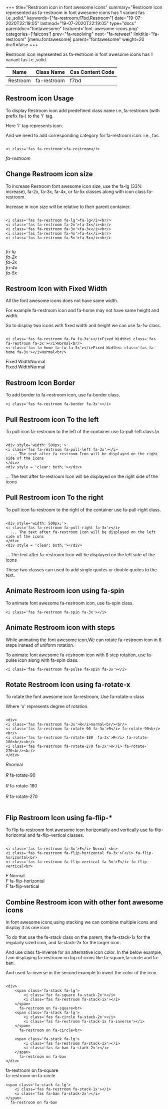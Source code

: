 +++
title="Restroom icon in font awesome icons"
summary="Restroom icon represented as fa-restroom in font awesome icons has 1 variant fas i.e.,solid."
keywords=["fa-restroom,f7bd,Restroom"]
date="19-07-2020T22:19:05"
lastmod="19-07-2020T22:19:05"
type="docs"
parentdoc="fontawesome"
featured='font-awesome-icons.png'
categories=['faicons']
prev="fa-resolving"
next="fa-retweet"
linktitle="fa-restroom"
[menu.fontawesome]
parent="fontawesome"
weight=20
draft=false
+++


Restroom icon represented as fa-restroom in font awesome icons has 1 variant fas i.e.,solid.

<div class='table-responsive'><table class='table'><thead><tr><th>Name</th><th>Class Name</th><th>Css Content Code</th></tr></thead><tbody><tr><td>Restroom</td><td>fa-restroom</td><td>f7bd</td></tr></tbody></table></div>



## Restroom icon Usage

To display Restroom icon add predefined class name i.e.,fa-restroom (with prefix fa-) to the 'i' tag.

Here 'i' tag represents icon.

And we need to add corresponding category for fa-restroom icon. i.e., fas.


```

<i class='fas fa-restroom'>fa-restroom</i>
```

<i class='fas fa-restroom'>fa-restroom</i>




## Change Restroom icon size
To increase Restroom font awesome icon size, use the fa-lg (33% increase), fa-2x, fa-3x, fa-4x, or fa-5x classes along with icon class fa-restroom.

Increase in icon size will be relative to their parent container. 

```

<i class='fas fa-restroom fa-lg'>fa-lg</i><br/>
<i class='fas fa-restroom fa-2x'>fa-2x</i><br/>
<i class='fas fa-restroom fa-3x'>fa-3x</i><br/>
<i class='fas fa-restroom fa-4x'>fa-4x</i><br/>
<i class='fas fa-restroom fa-5x'>fa-5x</i><br/>
            
```

<i class='fas fa-restroom fa-lg'>fa-lg</i><br/>
<i class='fas fa-restroom fa-2x'>fa-2x</i><br/>
<i class='fas fa-restroom fa-3x'>fa-3x</i><br/>
<i class='fas fa-restroom fa-4x'>fa-4x</i><br/>
<i class='fas fa-restroom fa-5x'>fa-5x</i><br/>
            



## Restroom Icon with Fixed Width 

All the font awesome icons does not have same width.

For example fa-restroom icon and fa-home may not have same height and width.

So to display two icons with fixed width and height we can use fa-fw class.


```

<i class='fas fa-restroom fa-fw fa-3x'></i>Fixed Width<i class='fas fa-restroom fa-3x'></i>Normal<br/>
<i class='fas fa-home fa-fw fa-3x'></i>Fixed Width<i class='fas fa-home fa-3x'></i>Normal<br/>
```

<i class='fas fa-restroom fa-fw fa-3x'></i>Fixed Width<i class='fas fa-restroom fa-3x'></i>Normal<br/>
<i class='fas fa-home fa-fw fa-3x'></i>Fixed Width<i class='fas fa-home fa-3x'></i>Normal<br/>



## Restroom Icon Border 

To add border to fa-restroom icon, use fa-border class.


```
<i class='fas fa-restroom fa-border fa-3x'></i>

```
<i class='fas fa-restroom fa-border fa-3x'></i>





## Pull Restroom icon To the left

To pull icon fa-restroom to the left of the container use fa-pull-left class.\n

```

<div style='width: 500px;'>
<i class='fas fa-restroom fa-pull-left fa-3x'></i>
  ... The text after fa-restroom Icon will be displayed on the right side of the icons
</div>
<div style = 'clear: both;'></div>
```

<div style='width: 500px;'>
<i class='fas fa-restroom fa-pull-left fa-3x'></i>
  ... The text after fa-restroom Icon will be displayed on the right side of the icons
</div>
<div style = 'clear: both;'></div>




## Pull Restroom icon To the right
To pull icon fa-restroom to the right of the container use fa-pull-right class.

```

<div style='width: 500px;'>
<i class='fas fa-restroom fa-pull-right fa-3x'></i>
  ... The text after fa-restroom Icon will be displayed on the left side of the icons
</div>
<div style = 'clear: both;'></div>
```

<div style='width: 500px;'>
<i class='fas fa-restroom fa-pull-right fa-3x'></i>
  ... The text after fa-restroom Icon will be displayed on the left side of the icons
</div>
<div style = 'clear: both;'></div>

These two classes can used to add single quotes or double quotes to the text.


## Animate Restroom icon using fa-spin
To animate font awesome fa-restroom icon, use fa-spin class.

```
<i class='fas fa-restroom fa-spin fa-3x'></i>
```
<i class='fas fa-restroom fa-spin fa-3x'></i>




## Animate Restroom icon with steps
While animating the font awesome icon,We can rotate fa-restroom icon in 8 steps instead of uniform rotation.

To animate font awesome fa-restroom icon with 8 step rotation, use fa-pulse icon along with fa-spin class.


```
<i class='fas fa-restroom fa-pulse fa-spin fa-3x'></i>

```
<i class='fas fa-restroom fa-pulse fa-spin fa-3x'></i>





## Rotate Restroom Icon using fa-rotate-x
To rotate the font awesome icon fa-restroom, Use fa-rotate-x class

Where 'x' represents degree of rotation.


```

<div>
<i class='fas fa-restroom fa-3x'>R</i>normal<br/><br/>
<i class='fas fa-restroom fa-rotate-90 fa-3x'>R</i> fa-rotate-90<br/><br/> 
<i class='fas fa-restroom fa-rotate-180  fa-3x'>R</i> fa-rotate-180<br/><br/> 
<i class='fas fa-restroom fa-rotate-270 fa-3x'>R</i> fa-rotate-270<br/><br/>
</div>
```

<div>
<i class='fas fa-restroom fa-3x'>R</i>normal<br/><br/>
<i class='fas fa-restroom fa-rotate-90 fa-3x'>R</i> fa-rotate-90<br/><br/> 
<i class='fas fa-restroom fa-rotate-180  fa-3x'>R</i> fa-rotate-180<br/><br/> 
<i class='fas fa-restroom fa-rotate-270 fa-3x'>R</i> fa-rotate-270<br/><br/>
</div>




## Flip Restroom Icon using fa-flip-*
To flip fa-restroom font awesome icon horizontally and vertically use fa-flip-horizontal and fa-flip-vertical classes. 

```

<i class='fas fa-restroom fa-3x'>F</i> Normal <br>
<i class='fas fa-restroom fa-flip-horizontal fa-3x'>F</i> fa-flip-horizontal<br>
<i class='fas fa-restroom fa-flip-vertical fa-3x'>F</i> fa-flip-vertical<br>
```

<i class='fas fa-restroom fa-3x'>F</i> Normal <br>
<i class='fas fa-restroom fa-flip-horizontal fa-3x'>F</i> fa-flip-horizontal<br>
<i class='fas fa-restroom fa-flip-vertical fa-3x'>F</i> fa-flip-vertical<br>




## Combine Restroom icon with other font awesome icons
In font awesome icons,using stacking we can combine multiple icons and display it as one icon 

To do that use the fa-stack class on the parent, the fa-stack-1x for the regularly sized icon, and fa-stack-2x for the larger icon.

And use class fa-inverse for an alternative icon color. 
In the below example, I am displaying fa-restroom on top of icons like fa-square,fa-circle and fa-ban.

And used fa-inverse in the second example to invert the color of the icon.

```

<div>
    <span class='fa-stack fa-lg'>
        <i class='far fa-square fa-stack-2x'></i>
        <i class='fas fa-restroom fa-stack-1x'></i>
    </span>
      fa-restroom on fa-square<br>
    <span class='fa-stack fa-lg'>
        <i class='fas fa-circle fa-stack-2x'></i>
        <i class='fas fa-restroom fa-stack-1x fa-inverse'></i>
    </span>
      fa-restroom on fa-circle<br>

    <span class='fa-stack fa-lg'>
        <i class='fas fa-restroom fa-stack-1x'></i>
        <i class='fas fa-ban fa-stack-2x'></i>
    </span>
      fa-restroom on fa-ban
</div>
```

<div>
    <span class='fa-stack fa-lg'>
        <i class='far fa-square fa-stack-2x'></i>
        <i class='fas fa-restroom fa-stack-1x'></i>
    </span>
      fa-restroom on fa-square<br>
    <span class='fa-stack fa-lg'>
        <i class='fas fa-circle fa-stack-2x'></i>
        <i class='fas fa-restroom fa-stack-1x fa-inverse'></i>
    </span>
      fa-restroom on fa-circle<br>

    <span class='fa-stack fa-lg'>
        <i class='fas fa-restroom fa-stack-1x'></i>
        <i class='fas fa-ban fa-stack-2x'></i>
    </span>
      fa-restroom on fa-ban
</div>






